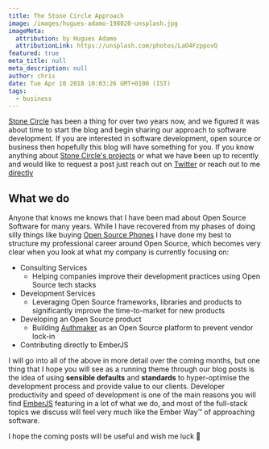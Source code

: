 ```yaml
---
title: The Stone Circle Approach
image: /images/hugues-adamo-198020-unsplash.jpg
imageMeta:
  attribution: by Hugues Adamo
  attributionLink: https://unsplash.com/photos/LaO4FzppovQ
featured: true
meta_title: null
meta_description: null
author: chris
date: Tue Apr 10 2018 10:03:26 GMT+0100 (IST)
tags:
  - business
---
```


[Stone Circle](https://stonecircle.io) has been a thing for over two years now, and we figured it was about time
to start the blog and begin sharing our approach to software development. If you are interested in software development, open source
or business then hopefully this blog will have something for you. If you know anything about [Stone Circle's projects](https://github.com/stonecircle) or what we have been up to recently and would like to request a post just reach out on [Twitter](https://twitter.com/stonecircle_co) or reach out to me [directly](https://twitter.com/real_ate)


## What we do
Anyone that knows me knows that I have been mad about Open Source Software for many years. While I have recovered from my phases
of doing silly things like buying [Open Source Phones](https://en.wikipedia.org/wiki/Openmoko) I have done my best to structure my professional career around Open Source, which becomes very clear when you look at what my company is currently focusing on:

- Consulting Services
    - Helping companies improve their development practices using Open Source tech stacks
- Development Services
    - Leveraging Open Source frameworks, libraries and products to significantly improve the time-to-market for new products
- Developing an Open Source product
    - Building [Authmaker](https://authmaker.com) as an Open Source platform to prevent vendor lock-in
- Contributing directly to EmberJS

I will go into all of the above in more detail over the coming months, but one thing that I hope you will see as a running theme through our blog posts is the idea of using **sensible defaults** and **standards** to hyper-optimise the development process and provide value to our clients. Developer productivity and speed of development is one of the main reasons you will find [EmberJS](https://emberjs.com) featuring in a lot of what we do, and most of the full-stack topics we discuss will feel very much like the Ember Way™️ of approaching software.

I hope the coming posts will be useful and wish me luck 🎉

